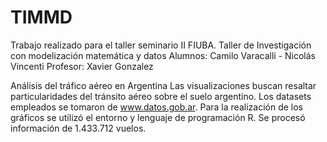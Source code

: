 # TIMMD

Trabajo realizado para el taller seminario II FIUBA.
Taller de Investigación con modelización matemática y datos
Alumnos: Camilo Varacalli - Nicolás Vincenti
Profesor: Xavier Gonzalez

Análisis del tráfico aéreo en Argentina
Las visualizaciones buscan resaltar particularidades del tránsito aéreo sobre el suelo argentino.
Los datasets empleados se tomaron de www.datos.gob.ar.
Para la realización de los gráficos se utilizó el entorno y lenguaje de programación R.
Se procesó información de 1.433.712 vuelos.

